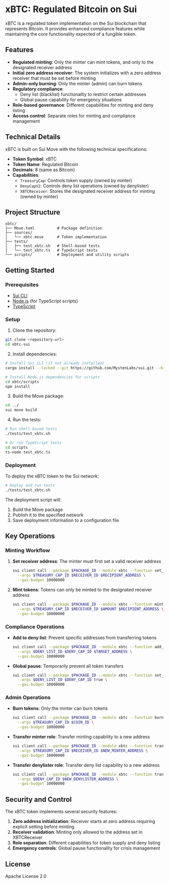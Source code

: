 # xBTC: Regulated Bitcoin on Sui

xBTC is a regulated token implementation on the Sui blockchain that represents Bitcoin. It provides enhanced compliance features while maintaining the core functionality expected of a fungible token.

## Features

- **Regulated minting**: Only the minter can mint tokens, and only to the designated receiver address
- **Initial zero address receiver**: The system initializes with a zero address receiver that must be set before minting
- **Admin-only burning**: Only the minter (admin) can burn tokens
- **Regulatory compliance**:
    - Deny list (blacklist) functionality to restrict certain addresses
    - Global pause capability for emergency situations
- **Role-based governance**: Different capabilities for minting and deny listing
- **Access control**: Separate roles for minting and compliance management

## Technical Details

xBTC is built on Sui Move with the following technical specifications:

- **Token Symbol**: xBTC
- **Token Name**: Regulated Bitcoin
- **Decimals**: 8 (same as Bitcoin)
- **Capabilities**:
    - `TreasuryCap`: Controls token supply (owned by minter)
    - `DenyCapV2`: Controls deny list operations (owned by denylister)
    - `XBTCReceiver`: Stores the designated receiver address for minting (owned by minter)

## Project Structure

```
xbtc/
├── Move.toml          # Package definition
├── sources/
│   └── xbtc.move      # Token implementation
├── tests/
│   ├── test_xbtc.sh   # Shell-based tests
│   └── test_xbtc.ts   # TypeScript tests
└── scripts/           # Deployment and utility scripts
```

## Getting Started

### Prerequisites

- [Sui CLI](https://docs.sui.io/build/install)
- [Node.js](https://nodejs.org/) (for TypeScript scripts)
- [TypeScript](https://www.typescriptlang.org/)

### Setup

1. Clone the repository:

```bash
git clone <repository-url>
cd xbtc-sui
```

2. Install dependencies:

```bash
# Install Sui CLI (if not already installed)
cargo install --locked --git https://github.com/MystenLabs/sui.git --branch main sui

# Install Node.js dependencies for scripts
cd xbtc/scripts
npm install
```

3. Build the Move package:

```bash
cd ../
sui move build
```

4. Run the tests:

```bash
# Run shell-based tests
./tests/test_xbtc.sh

# Or run TypeScript tests
cd scripts
ts-node test_xbtc.ts
```

### Deployment

To deploy the xBTC token to the Sui network:

```bash
# Deploy and run tests
./tests/test_xbtc.sh
```

The deployment script will:
1. Build the Move package
2. Publish it to the specified network
3. Save deployment information to a configuration file

## Key Operations

### Minting Workflow

1. **Set receiver address**: The minter must first set a valid receiver address
   ```bash
   sui client call --package $PACKAGE_ID --module xbtc --function set_receiver \
     --args $TREASURY_CAP_ID $RECEIVER_ID $RECIPIENT_ADDRESS \
     --gas-budget 10000000
   ```

2. **Mint tokens**: Tokens can only be minted to the designated receiver address
   ```bash
   sui client call --package $PACKAGE_ID --module xbtc --function mint \
     --args $TREASURY_CAP_ID $RECEIVER_ID $AMOUNT $RECIPIENT_ADDRESS \
     --gas-budget 10000000
   ```

### Compliance Operations

- **Add to deny list**: Prevent specific addresses from transferring tokens
   ```bash
   sui client call --package $PACKAGE_ID --module xbtc --function add_to_deny_list \
     --args $DENY_LIST_ID $DENY_CAP_ID $TARGET_ADDRESS \
     --gas-budget 10000000
   ```

- **Global pause**: Temporarily prevent all token transfers
   ```bash
   sui client call --package $PACKAGE_ID --module xbtc --function set_pause \
     --args $DENY_LIST_ID $DENY_CAP_ID true \
     --gas-budget 10000000
   ```

### Admin Operations

- **Burn tokens**: Only the minter can burn tokens
   ```bash
   sui client call --package $PACKAGE_ID --module xbtc --function burn \
     --args $TREASURY_CAP_ID $COIN_ID \
     --gas-budget 10000000
   ```

- **Transfer minter role**: Transfer minting capability to a new address
   ```bash
   sui client call --package $PACKAGE_ID --module xbtc --function transfer_minter_role \
     --args $TREASURY_CAP_ID $RECEIVER_ID $NEW_MINTER_ADDRESS \
     --gas-budget 10000000
   ```

- **Transfer denylister role**: Transfer deny list capability to a new address
   ```bash
   sui client call --package $PACKAGE_ID --module xbtc --function transfer_denylister_role \
     --args $DENY_CAP_ID $NEW_DENYLISTER_ADDRESS \
     --gas-budget 10000000
   ```

## Security and Control

The xBTC token implements several security features:

1. **Zero address initialization**: Receiver starts at zero address requiring explicit setting before minting
2. **Receiver validation**: Minting only allowed to the address set in XBTCReceiver
3. **Role separation**: Different capabilities for token supply and deny listing
4. **Emergency controls**: Global pause functionality for crisis management

## License

Apache License 2.0 